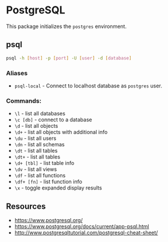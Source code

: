 # PostgreSQL

This package initializes the `postgres` environment.

## psql

```sh
psql -h [host] -p [port] -U [user] -d [database]
```

### Aliases

- `psql-local` - Connect to localhost database as `postgres` user.

### Commands:

- `\l` - list all databases
- `\c [db]` - connect to a database
- `\d` - list all objects
- `\d+` - list all objects with additional info
- `\du` - list all users
- `\dn` - list all schemas
- `\dt` - list all tables
- `\dt+` - list all tables
- `\d+ [tbl]` - list table info
- `\dv` - list all views
- `\df` - list all functions
- `\df+ [fn]` - list function info
- `\x` - toggle expanded display results

## Resources

- https://www.postgresql.org/
- https://www.postgresql.org/docs/current/app-psql.html
- http://www.postgresqltutorial.com/postgresql-cheat-sheet/
